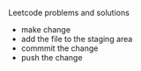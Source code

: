 Leetcode problems and solutions


- make change
- add the file to the staging area
- commmit the change
- push the change
